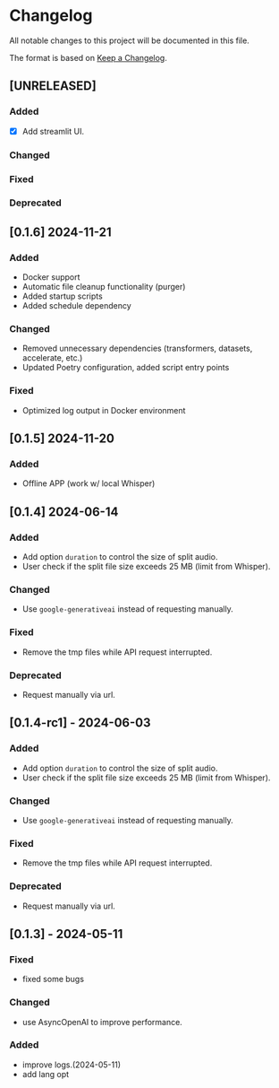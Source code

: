 # Changelog

All notable changes to this project will be documented in this file.

The format is based on [Keep a Changelog](https://keepachangelog.com/en/1.1.0/).


## [UNRELEASED]

### Added
- [x] Add streamlit UI.

### Changed

### Fixed
  
### Deprecated 


## [0.1.6] 2024-11-21
### Added
- Docker support
- Automatic file cleanup functionality (purger)
- Added startup scripts
- Added schedule dependency

### Changed
- Removed unnecessary dependencies (transformers, datasets, accelerate, etc.)
- Updated Poetry configuration, added script entry points

### Fixed
- Optimized log output in Docker environment

## [0.1.5] 2024-11-20
### Added
- Offline APP (work w/ local Whisper)


## [0.1.4] 2024-06-14

### Added
- Add option `duration` to control the size of split audio. 
- User check if the split file size exceeds 25 MB (limit from Whisper). 

### Changed
- Use `google-generativeai` instead of requesting manually. 

### Fixed
- Remove the tmp files while API request interrupted. 
  
### Deprecated 
- Request manually via url. 


## [0.1.4-rc1] - 2024-06-03

### Added
- Add option `duration` to control the size of split audio. 
- User check if the split file size exceeds 25 MB (limit from Whisper). 

### Changed
- Use `google-generativeai` instead of requesting manually. 

### Fixed
- Remove the tmp files while API request interrupted. 
  
### Deprecated 
- Request manually via url. 


## [0.1.3] - 2024-05-11

### Fixed
- fixed some bugs

### Changed
- use AsyncOpenAI to improve performance. 
  
### Added
- improve logs.(2024-05-11) 
- add lang opt